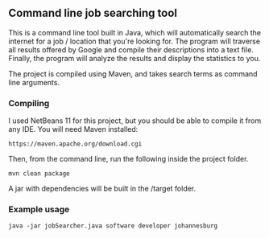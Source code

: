 ## Command line job searching tool

This is a command line tool built in Java, which will automatically search the internet for a job / location that you're looking for. The program will traverse all results offered by Google and compile their descriptions into a text file. Finally, the program will analyze the results and display the statistics to you.

The project is compiled using Maven, and takes search terms as command line arguments.

### Compiling

I used NetBeans 11 for this project, but you should be able to compile it from any IDE. You will need Maven installed:

```https://maven.apache.org/download.cgi```

Then, from the command line, run the following inside the project folder.

```mvn clean package```

A jar with dependencies will be built in the /target folder.

### Example usage

```java -jar jobSearcher.java software developer johannesburg```

